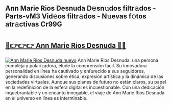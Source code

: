 ## Ann Marie Rios Desnuda D𝚎sn𝚞dos filtr𝚊dos - Parts-vM3 Vid𝚎os filtr𝚊dos - N𝚞evas f𝚘tos atr𝚊ctivas Cr99G

# <h2><a href="http://mb49xpi.tromn.icu/?c=Ann+Marie+Rios+Desnuda">🔗👉👉👉 Ann Marie Rios Desnuda 🔗🔗</a></h2>

[![Ann Marie Rios Desnuda nuevo](https://i.imgur.com/pEAQMta.gif)](http://mb49xpi.tromn.icu/?c=Ann+Marie+Rios+Desnuda)
Ann Marie Rios Desnuda, una persona compleja y polarizadora, elude la comprensión fácil. Su innovadora personalidad en línea ha cautivado y enfurecido a sus seguidores, generando discusiones sobre ética, expresión artística y la dinámica de las sociedades virtuales. Aunque sus planes de futuro no están claros, su papel en la redefinición de la esfera digital es incuestionable. Con una dedicación inquebrantable y un encanto innegable, el viaje de Ann Marie Rios Desnuda en el universo en línea es interminable.
